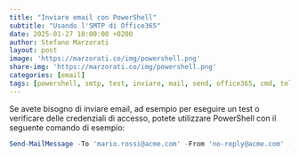 ```yaml
---
title: "Inviare email con PowerShell"
subtitle: "Usando l'SMTP di Office365"
date: 2025-01-27 10:00:00 +0200
author: Stefano Marzorati
layout: post
image: 'https://marzorati.co/img/powershell.png'
share-img: 'https://marzorati.co/img/powershell.png'
categories: [email]
tags: [powershell, smtp, test, inviare, mail, send, office365, cmd, telnet]
---
```

Se avete bisogno di inviare email, ad esempio per eseguire un test o verificare delle credenziali di accesso, potete utilizzare PowerShell con il seguente comando di esempio:

~~~powershell
Send-MailMessage -To 'mario.rossi@acme.com' -From 'no-reply@acme.com' -Subject 'Your message subject' -Body 'Some important plain text!' -Credential (Get-Credential) -SmtpServer 'smtp.office365.com' -Port 587 -UseSsl
~~~